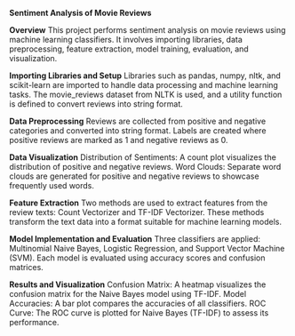 **Sentiment Analysis of Movie Reviews**

**Overview**
This project performs sentiment analysis on movie reviews using machine learning classifiers. It involves importing libraries, data preprocessing, feature extraction, model training, evaluation, and visualization.

**Importing Libraries and Setup**
Libraries such as pandas, numpy, nltk, and scikit-learn are imported to handle data processing and machine learning tasks. The movie_reviews dataset from NLTK is used, and a utility function is defined to convert reviews into string format.

**Data Preprocessing**
Reviews are collected from positive and negative categories and converted into string format. Labels are created where positive reviews are marked as 1 and negative reviews as 0.

**Data Visualization**
Distribution of Sentiments: A count plot visualizes the distribution of positive and negative reviews.
Word Clouds: Separate word clouds are generated for positive and negative reviews to showcase frequently used words.

**Feature Extraction**
Two methods are used to extract features from the review texts: Count Vectorizer and TF-IDF Vectorizer. These methods transform the text data into a format suitable for machine learning models.

**Model Implementation and Evaluation**
Three classifiers are applied: Multinomial Naive Bayes, Logistic Regression, and Support Vector Machine (SVM). Each model is evaluated using accuracy scores and confusion matrices.

**Results and Visualization**
Confusion Matrix: A heatmap visualizes the confusion matrix for the Naive Bayes model using TF-IDF.
Model Accuracies: A bar plot compares the accuracies of all classifiers.
ROC Curve: The ROC curve is plotted for Naive Bayes (TF-IDF) to assess its performance.
